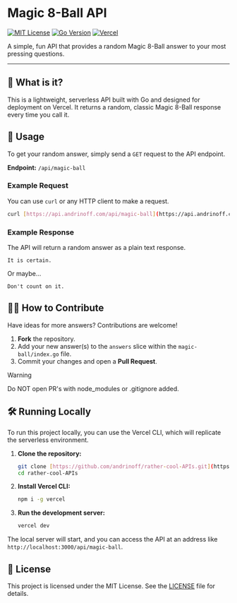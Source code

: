 # Magic 8-Ball API

[![MIT License](https://img.shields.io/badge/License-MIT-yellow.svg)](https://opensource.org/licenses/MIT)
[![Go Version](https://img.shields.io/badge/Go-1.18+-blue.svg)](https://go.dev/)
[![Vercel](https://img.shields.io/badge/Vercel-▲-black?logo=vercel)](https://vercel.com)

A simple, fun API that provides a random Magic 8-Ball answer to your most pressing questions.

---

## 🤔 What is it?

This is a lightweight, serverless API built with Go and designed for deployment on Vercel. It returns a random, classic Magic 8-Ball response every time you call it.

## 🚀 Usage

To get your random answer, simply send a `GET` request to the API endpoint.

**Endpoint:** `/api/magic-ball`

### Example Request

You can use `curl` or any HTTP client to make a request.

```bash
curl [https://api.andrinoff.com/api/magic-ball](https://api.andrinoff.com/api/magic-ball)
```

### Example Response

The API will return a random answer as a plain text response.

```
It is certain.
```

Or maybe...

```
Don't count on it.
```

## 🧑‍💻 How to Contribute

Have ideas for more answers? Contributions are welcome!

1.  **Fork** the repository.
2.  Add your new answer(s) to the `answers` slice within the `magic-ball/index.go` file.
3.  Commit your changes and open a **Pull Request**.

> [!WARNING]
> Do NOT open PR's with node_modules or .gitignore added.

## 🛠️ Running Locally

To run this project locally, you can use the Vercel CLI, which will replicate the serverless environment.

1.  **Clone the repository:**

    ```bash
    git clone [https://github.com/andrinoff/rather-cool-APIs.git](https://github.com/andrinoff/rather-cool-APIs.git)
    cd rather-cool-APIs
    ```

2.  **Install Vercel CLI:**

    ```bash
    npm i -g vercel
    ```

3.  **Run the development server:**

    ```bash
    vercel dev
    ```

The local server will start, and you can access the API at an address like `http://localhost:3000/api/magic-ball`.

## 📜 License

This project is licensed under the MIT License. See the [LICENSE](https://github.com/andrinoff/rather-cool-APIs/blob/master/LICENSE) file for details.
